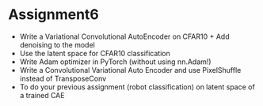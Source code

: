 # Assignment6
* Write a Variational Convolutional AutoEncoder on CFAR10 + Add denoising to the model
* Use the latent space for CFAR10 classification
* Write Adam optimizer in PyTorch (without using nn.Adam!)
* Write a Convolutional Variational Auto Encoder and use PixelShuffle instead of TransposeConv
* To do your previous assignment (robot classification) on latent space of a trained CAE